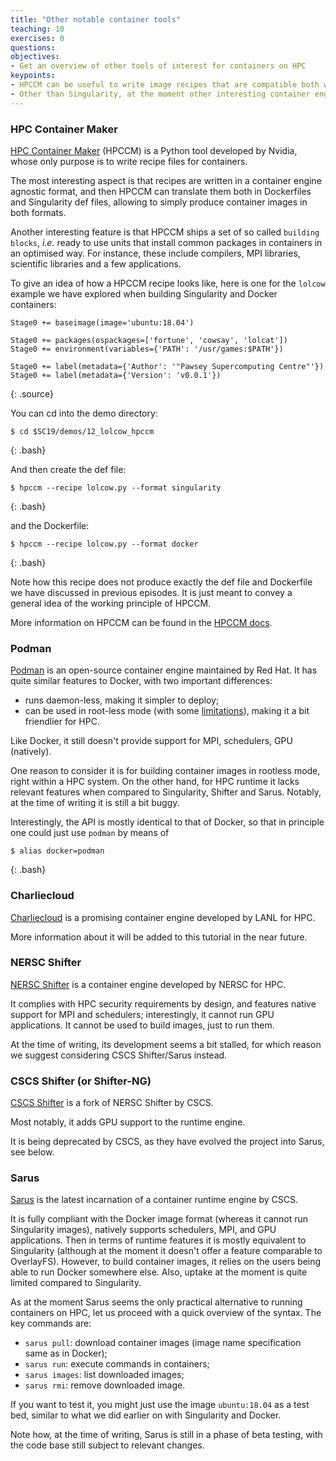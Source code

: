 ```yaml
---
title: "Other notable container tools"
teaching: 10
exercises: 0
questions:
objectives:
- Get an overview of other tools of interest for containers on HPC
keypoints:
- HPCCM can be useful to write image recipes that are compatible both with Docker and Singularity
- Other than Singularity, at the moment other interesting container engines for HPC are Sarus and Charliecloud
---
```



### HPC Container Maker

[HPC Container Maker](https://github.com/NVIDIA/hpc-container-maker) (HPCCM) is a Python tool developed by Nvidia, whose only purpose is to write recipe files for containers.

The most interesting aspect is that recipes are written in a container engine agnostic format, and then HPCCM can translate them both in Dockerfiles and Singularity def files, allowing to simply produce container images in both formats.

Another interesting feature is that HPCCM ships a set of so called `building blocks`, *i.e.* ready to use units that install common packages in containers in an optimised way. For instance, these include compilers, MPI libraries, scientific libraries and a few applications.

To give an idea of how a HPCCM recipe looks like, here is one for the `lolcow` example we have explored when building Singularity and Docker containers:

```
Stage0 += baseimage(image='ubuntu:18.04')

Stage0 += packages(ospackages=['fortune', 'cowsay', 'lolcat'])
Stage0 += environment(variables={'PATH': '/usr/games:$PATH'})

Stage0 += label(metadata={'Author': '"Pawsey Supercomputing Centre"'})
Stage0 += label(metadata={'Version': 'v0.0.1'})
```
{: .source}

You can cd into the demo directory:

```
$ cd $SC19/demos/12_lolcow_hpccm
```
{: .bash}

And then create the def file:

```
$ hpccm --recipe lolcow.py --format singularity
```
{: .bash}

and the Dockerfile:

```
$ hpccm --recipe lolcow.py --format docker
```
{: .bash}

Note how this recipe does not produce exactly the def file and Dockerfile we have discussed in previous episodes. It is just meant to convey a general idea of the working principle of HPCCM.

More information on HPCCM can be found in the [HPCCM docs](https://github.com/NVIDIA/hpc-container-maker/tree/master/docs).


### Podman

[Podman](https://podman.io) is an open-source container engine maintained by Red Hat. It has quite similar features to Docker, with two important differences:

* runs daemon-less, making it simpler to deploy;
* can be used in root-less mode (with some [limitations](https://github.com/containers/libpod/blob/master/rootless.md)), making it a bit friendlier for HPC.

Like Docker, it still doesn't provide support for MPI, schedulers, GPU (natively).

One reason to consider it is for building container images in rootless mode, right within a HPC system. On the other hand, for HPC runtime it lacks relevant features when compared to Singularity, Shifter and Sarus. Notably, at the time of writing it is still a bit buggy.

Interestingly, the API is mostly identical to that of Docker, so that in principle one could just use `podman` by means of

```
$ alias docker=podman
```
{: .bash}


### Charliecloud

[Charliecloud](https://hpc.github.io/charliecloud/) is a promising container engine developed by LANL for HPC.

More information about it will be added to this tutorial in the near future.


### NERSC Shifter

[NERSC Shifter](https://docs.nersc.gov/programming/shifter/overview/) is a container engine developed by NERSC for HPC.

It complies with HPC security requirements by design, and features native support for MPI and schedulers; interestingly, it cannot run GPU applications. It cannot be used to build images, just to run them.

At the time of writing, its development seems a bit stalled, for which reason we suggest considering CSCS Shifter/Sarus instead.


### CSCS Shifter (or Shifter-NG)

[CSCS Shifter](https://user.cscs.ch/tools/containers/shifter/) is a fork of NERSC Shifter by CSCS.

Most notably, it adds GPU support to the runtime engine.

It is being deprecated by CSCS, as they have evolved the project into Sarus, see below.


### Sarus

[Sarus](https://user.cscs.ch/tools/containers/sarus/) is the latest incarnation of a container runtime engine by CSCS.

It is fully compliant with the Docker image format (whereas it cannot run Singularity images), natively supports schedulers, MPI, and GPU applications. Then in terms of runtime features it is mostly equivalent to Singularity (although at the moment it doesn't offer a feature comparable to OverlayFS). However, to build container images, it relies on the users being able to run Docker somewhere else. Also, uptake at the moment is quite limited compared to Singularity.

As at the moment Sarus seems the only practical alternative to running containers on HPC, let us proceed with a quick overview of the syntax. The key commands are:
* `sarus pull`: download container images (image name specification same as in Docker);
* `sarus run`: execute commands in containers;
* `sarus images`: list downloaded images;
* `sarus rmi`: remove downloaded image.

If you want to test it, you might just use the image `ubuntu:18.04` as a test bed, similar to what we did earlier on with Singularity and Docker.

Note how, at the time of writing, Sarus is still in a phase of beta testing, with the code base still subject to relevant changes.
